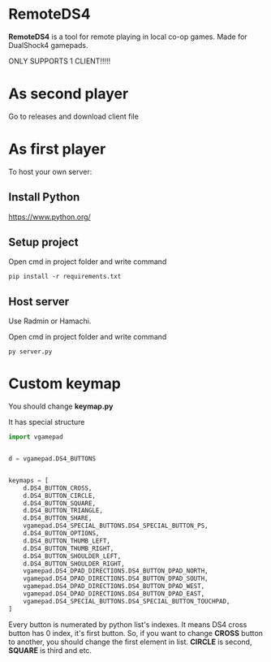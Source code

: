 # RemoteDS4
**RemoteDS4** is a tool for remote playing in local co-op games. Made for DualShock4 gamepads.

ONLY SUPPORTS 1 CLIENT!!!!!

# As second player
Go to releases and download client file

# As first player
To host your own server:
## Install Python
https://www.python.org/
## Setup project
Open cmd in project folder and write command


```pip install -r requirements.txt```
## Host server
Use Radmin or Hamachi. 

Open cmd in project folder and write command


```py server.py```

# Custom keymap
You should change **keymap.py**

It has special structure
```py
import vgamepad


d = vgamepad.DS4_BUTTONS


keymaps = [
    d.DS4_BUTTON_CROSS,
    d.DS4_BUTTON_CIRCLE,
    d.DS4_BUTTON_SQUARE,
    d.DS4_BUTTON_TRIANGLE,
    d.DS4_BUTTON_SHARE,
    vgamepad.DS4_SPECIAL_BUTTONS.DS4_SPECIAL_BUTTON_PS,
    d.DS4_BUTTON_OPTIONS,
    d.DS4_BUTTON_THUMB_LEFT,
    d.DS4_BUTTON_THUMB_RIGHT,
    d.DS4_BUTTON_SHOULDER_LEFT,
    d.DS4_BUTTON_SHOULDER_RIGHT,
    vgamepad.DS4_DPAD_DIRECTIONS.DS4_BUTTON_DPAD_NORTH,
    vgamepad.DS4_DPAD_DIRECTIONS.DS4_BUTTON_DPAD_SOUTH,
    vgamepad.DS4_DPAD_DIRECTIONS.DS4_BUTTON_DPAD_WEST,
    vgamepad.DS4_DPAD_DIRECTIONS.DS4_BUTTON_DPAD_EAST,
    vgamepad.DS4_SPECIAL_BUTTONS.DS4_SPECIAL_BUTTON_TOUCHPAD,
]
```

Every button is numerated by python list's indexes. It means DS4 cross button has 0 index, it's first button.
So, if you want to change **CROSS** button to another, you should change the first element in list. **CIRCLE** is second, **SQUARE** is third and etc.
